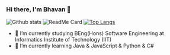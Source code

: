 ### Hi there, I'm Bhavan 👋

![Github stats](https://github-readme-stats.vercel.app/api?username=Bhavan24)
![ReadMe Card](https://github-readme-stats.vercel.app/api/pin/?username=Bhavan24&repo=ChatBot_with_python)
[![Top Langs](https://github-readme-stats.vercel.app/api/top-langs/?username=Bhavan24&langs_count=8)](https://github.com/Bhavan24/github-readme-stats)






- 🔭 I’m currently studying BEng(Hons) Software Engineering at Informatics Institute of Technology (IIT)
- 🌱 I’m currently learning Java & JavaScript & Python & C# 


